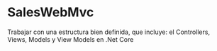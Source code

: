 # SalesWebMvc
Trabajar con una estructura bien definida, que incluye:  el Controllers, Views,  Models  y View Models en .Net Core
